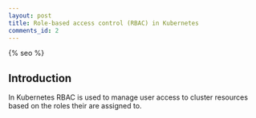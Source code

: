 ```yaml
---
layout: post
title: Role-based access control (RBAC) in Kubernetes
comments_id: 2
---
```

{% seo %} 

## Introduction

In Kubernetes RBAC is used to manage user access to cluster resources  based on the roles their are assigned to.

